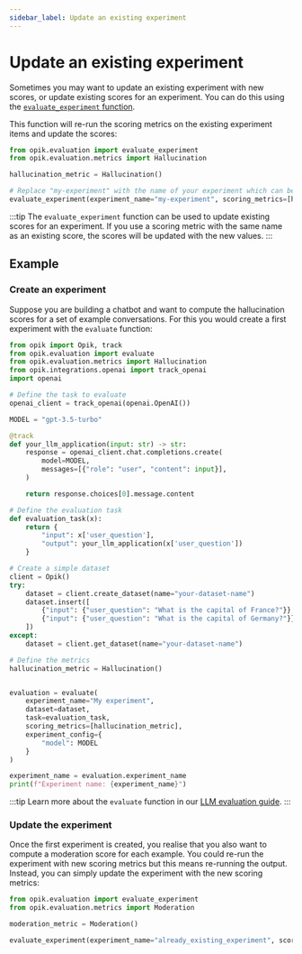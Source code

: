 ```yaml
---
sidebar_label: Update an existing experiment
---
```


# Update an existing experiment

Sometimes you may want to update an existing experiment with new scores, or update existing scores for an experiment. You can do this using the [`evaluate_experiment` function](https://www.comet.com/docs/opik/python-sdk-reference/evaluation/evaluate_existing.html).

This function will re-run the scoring metrics on the existing experiment items and update the scores:

```python
from opik.evaluation import evaluate_experiment
from opik.evaluation.metrics import Hallucination

hallucination_metric = Hallucination()

# Replace "my-experiment" with the name of your experiment which can be found in the Opik UI
evaluate_experiment(experiment_name="my-experiment", scoring_metrics=[hallucination_metric])
```

:::tip
The `evaluate_experiment` function can be used to update existing scores for an experiment. If you use a scoring metric with the same name as an existing score, the scores will be updated with the new values.
:::

## Example

### Create an experiment

Suppose you are building a chatbot and want to compute the hallucination scores for a set of example conversations. For this you would create a first experiment with the `evaluate` function:

```python
from opik import Opik, track
from opik.evaluation import evaluate
from opik.evaluation.metrics import Hallucination
from opik.integrations.openai import track_openai
import openai

# Define the task to evaluate
openai_client = track_openai(openai.OpenAI())

MODEL = "gpt-3.5-turbo"

@track
def your_llm_application(input: str) -> str:
    response = openai_client.chat.completions.create(
        model=MODEL,
        messages=[{"role": "user", "content": input}],
    )

    return response.choices[0].message.content

# Define the evaluation task
def evaluation_task(x):
    return {
        "input": x['user_question'],
        "output": your_llm_application(x['user_question'])
    }

# Create a simple dataset
client = Opik()
try:
    dataset = client.create_dataset(name="your-dataset-name")
    dataset.insert([
        {"input": {"user_question": "What is the capital of France?"}},
        {"input": {"user_question": "What is the capital of Germany?"}},
    ])
except:
    dataset = client.get_dataset(name="your-dataset-name")

# Define the metrics
hallucination_metric = Hallucination()


evaluation = evaluate(
    experiment_name="My experiment",
    dataset=dataset,
    task=evaluation_task,
    scoring_metrics=[hallucination_metric],
    experiment_config={
        "model": MODEL
    }
)

experiment_name = evaluation.experiment_name
print(f"Experiment name: {experiment_name}")
```

:::tip
Learn more about the `evaluate` function in our [LLM evaluation guide](/evaluation/evaluate_your_llm).
:::

### Update the experiment

Once the first experiment is created, you realise that you also want to compute a moderation score for each example. You could re-run the experiment with new scoring metrics but this means re-running the output. Instead, you can simply update the experiment with the new scoring metrics:

```python
from opik.evaluation import evaluate_experiment
from opik.evaluation.metrics import Moderation

moderation_metric = Moderation()

evaluate_experiment(experiment_name="already_existing_experiment", scoring_metrics=[moderation_metric])
```
